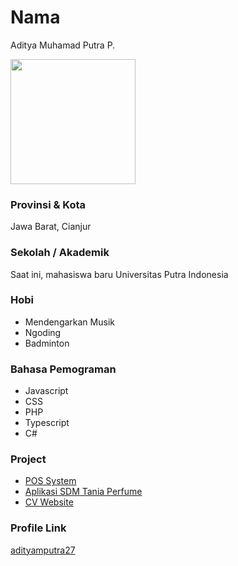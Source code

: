 # Nama
Aditya Muhamad Putra P.

<img src="https://avatars.githubusercontent.com/u/68887223?v=4" width="200" height="200" align="center"/>

### Provinsi & Kota

Jawa Barat, Cianjur

### Sekolah / Akademik

Saat ini, mahasiswa baru Universitas Putra Indonesia

### Hobi

- Mendengarkan Musik
- Ngoding
- Badminton

### Bahasa Pemograman 

- Javascript
- CSS
- PHP
- Typescript
- C#

### Project

- [POS System](https://cl-pos.asika.id/)
- [Aplikasi SDM Tania Perfume](https://sdmtaniaperfume.co.id/)
- [CV Website](https://adityamputra27.netlify.app/)

### Profile Link

[adityamputra27](https://github.com/adityamputra27)
